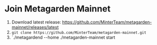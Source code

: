 # Join Metagarden Mainnet

1. Download latest release: https://github.com/MinterTeam/metagarden-mainnet/releases/latest
2. `git clone https://github.com/MinterTeam/metagarden-mainnet.git`
3. `./metagardend --home ./metagarden-mainnet start
